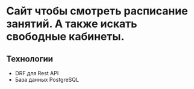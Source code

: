 # Сайт чтобы смотреть расписание занятий. А также искать свободные кабинеты.

## Технологии

* DRF для Rest API
* База данных PostgreSQL
